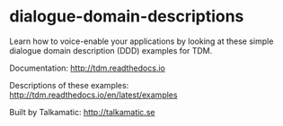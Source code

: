 # dialogue-domain-descriptions
Learn how to voice-enable your applications by looking at these simple dialogue domain description (DDD) examples for TDM.

Documentation: http://tdm.readthedocs.io

Descriptions of these examples: http://tdm.readthedocs.io/en/latest/examples

Built by Talkamatic: http://talkamatic.se